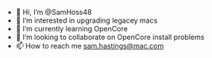 - 👋 Hi, I’m @SamHoss48
- 👀 I’m interested in upgrading legacey macs
- 🌱 I’m currently learning OpenCore
- 💞️ I’m looking to collaborate on OpenCore install problems
- 📫 How to reach me sam.hastings@mac.com

<!---
SamHoss48/SamHoss48 is a ✨ special ✨ repository because its `README.md` (this file) appears on your GitHub profile.
You can click the Preview link to take a look at your changes.
--->
